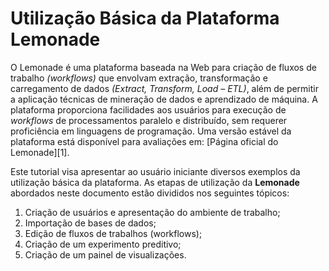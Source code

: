 # Utilização Básica da Plataforma Lemonade

O Lemonade é uma plataforma baseada na Web para criação de fluxos de trabalho *(workflows)* que envolvam extração, transformação e carregamento de dados *(Extract, Transform, Load – ETL)*, além de permitir a aplicação técnicas de mineração de dados e aprendizado de máquina.  A plataforma proporciona facilidades aos usuários para execução de *workflows* de processamentos paralelo e distribuído, sem requerer proficiência em linguagens de programação.  Uma versão estável da plataforma está disponível para avaliações em:  [Página oficial do Lemonade][1].  

Este tutorial visa apresentar ao usuário iniciante diversos exemplos da utilização básica da plataforma. As etapas de utilização da **Lemonade** abordados neste documento estão divididos nos seguintes tópicos:
1. Criação de usuários e apresentação do ambiente de trabalho;
2. Importação de bases de dados;
3. Edição de fluxos de trabalhos (workflows);
4. Criação de um experimento preditivo;
5. Criação de um painel de visualizações.
